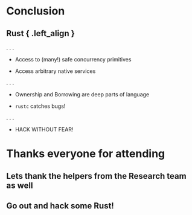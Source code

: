 # Conclusion

## Rust { .left_align }

. . .

  * Access to (many!) safe concurrency primitives

  * Access arbitrary native services

. . .

  * Ownership and Borrowing are deep parts of language

  * `rustc` catches bugs!

. . .

  * HACK WITHOUT FEAR!

# Thanks everyone for attending

## Lets thank the helpers from the Research team as well

## Go out and hack some Rust!

